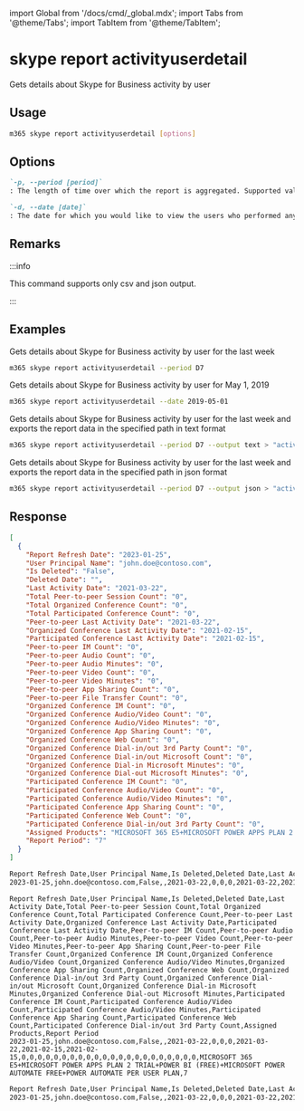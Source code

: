 <!-- DISCLAIMER: All secrets, passwords, and sensitive values in this document are examples only and not real credentials. -->
import Global from '/docs/cmd/_global.mdx';
import Tabs from '@theme/Tabs';
import TabItem from '@theme/TabItem';

# skype report activityuserdetail

Gets details about Skype for Business activity by user

## Usage

```sh
m365 skype report activityuserdetail [options]
```

## Options

```md definition-list
`-p, --period [period]`
: The length of time over which the report is aggregated. Supported values `D7`, `D30`, `D90`, `D180`.

`-d, --date [date]`
: The date for which you would like to view the users who performed any activity. Supported date format is YYYY-MM-DD. Specify the date or period, but not both
```

<Global />

## Remarks

:::info

This command supports only csv and json output.

:::

## Examples

Gets details about Skype for Business activity by user for the last week

```sh
m365 skype report activityuserdetail --period D7
```

Gets details about Skype for Business activity by user for May 1, 2019

```sh
m365 skype report activityuserdetail --date 2019-05-01
```

Gets details about Skype for Business activity by user for the last week and exports the report data in the specified path in text format

```sh
m365 skype report activityuserdetail --period D7 --output text > "activityuserdetail.txt"
```

Gets details about Skype for Business activity by user for the last week and exports the report data in the specified path in json format

```sh
m365 skype report activityuserdetail --period D7 --output json > "activityuserdetail.json"
```

## Response

<Tabs>
  <TabItem value="JSON">

  ```json
  [
    {
      "Report Refresh Date": "2023-01-25",
      "User Principal Name": "john.doe@contoso.com",
      "Is Deleted": "False",
      "Deleted Date": "",
      "Last Activity Date": "2021-03-22",
      "Total Peer-to-peer Session Count": "0",
      "Total Organized Conference Count": "0",
      "Total Participated Conference Count": "0",
      "Peer-to-peer Last Activity Date": "2021-03-22",
      "Organized Conference Last Activity Date": "2021-02-15",
      "Participated Conference Last Activity Date": "2021-02-15",
      "Peer-to-peer IM Count": "0",
      "Peer-to-peer Audio Count": "0",
      "Peer-to-peer Audio Minutes": "0",
      "Peer-to-peer Video Count": "0",
      "Peer-to-peer Video Minutes": "0",
      "Peer-to-peer App Sharing Count": "0",
      "Peer-to-peer File Transfer Count": "0",
      "Organized Conference IM Count": "0",
      "Organized Conference Audio/Video Count": "0",
      "Organized Conference Audio/Video Minutes": "0",
      "Organized Conference App Sharing Count": "0",
      "Organized Conference Web Count": "0",
      "Organized Conference Dial-in/out 3rd Party Count": "0",
      "Organized Conference Dial-in/out Microsoft Count": "0",
      "Organized Conference Dial-in Microsoft Minutes": "0",
      "Organized Conference Dial-out Microsoft Minutes": "0",
      "Participated Conference IM Count": "0",
      "Participated Conference Audio/Video Count": "0",
      "Participated Conference Audio/Video Minutes": "0",
      "Participated Conference App Sharing Count": "0",
      "Participated Conference Web Count": "0",
      "Participated Conference Dial-in/out 3rd Party Count": "0",
      "Assigned Products": "MICROSOFT 365 E5+MICROSOFT POWER APPS PLAN 2 TRIAL+POWER BI (FREE)+MICROSOFT POWER AUTOMATE FREE+POWER AUTOMATE PER USER PLAN",
      "Report Period": "7"
    }
  ]
  ```

  </TabItem>
  <TabItem value="Text">

  ```txt
  Report Refresh Date,User Principal Name,Is Deleted,Deleted Date,Last Activity Date,Total Peer-to-peer Session Count,Total Organized Conference Count,Total Participated Conference Count,Peer-to-peer Last Activity Date,Organized Conference Last Activity Date,Participated Conference Last Activity Date,Peer-to-peer IM Count,Peer-to-peer Audio Count,Peer-to-peer Audio Minutes,Peer-to-peer Video Count,Peer-to-peer Video Minutes,Peer-to-peer App Sharing Count,Peer-to-peer File Transfer Count,Organized Conference IM Count,Organized Conference Audio/Video Count,Organized Conference Audio/Video Minutes,Organized Conference App Sharing Count,Organized Conference Web Count,Organized Conference Dial-in/out 3rd Party Count,Organized Conference Dial-in/out Microsoft Count,Organized Conference Dial-in Microsoft Minutes,Organized Conference Dial-out Microsoft Minutes,Participated Conference IM Count,Participated Conference Audio/Video Count,Participated Conference Audio/Video Minutes,Participated Conference App Sharing Count,Participated Conference Web Count,Participated Conference Dial-in/out 3rd Party Count,Assigned Products,Report Period
  2023-01-25,john.doe@contoso.com,False,,2021-03-22,0,0,0,2021-03-22,2021-02-15,2021-02-15,0,0,0,0,0,0,0,0,0,0,0,0,0,0,0,0,0,0,0,0,0,0,MICROSOFT 365 E5+MICROSOFT POWER APPS PLAN 2 TRIAL+POWER BI (FREE)+MICROSOFT POWER AUTOMATE FREE+POWER AUTOMATE PER USER PLAN,7
  ```

  </TabItem>
  <TabItem value="CSV">

  ```csv
  Report Refresh Date,User Principal Name,Is Deleted,Deleted Date,Last Activity Date,Total Peer-to-peer Session Count,Total Organized Conference Count,Total Participated Conference Count,Peer-to-peer Last Activity Date,Organized Conference Last Activity Date,Participated Conference Last Activity Date,Peer-to-peer IM Count,Peer-to-peer Audio Count,Peer-to-peer Audio Minutes,Peer-to-peer Video Count,Peer-to-peer Video Minutes,Peer-to-peer App Sharing Count,Peer-to-peer File Transfer Count,Organized Conference IM Count,Organized Conference Audio/Video Count,Organized Conference Audio/Video Minutes,Organized Conference App Sharing Count,Organized Conference Web Count,Organized Conference Dial-in/out 3rd Party Count,Organized Conference Dial-in/out Microsoft Count,Organized Conference Dial-in Microsoft Minutes,Organized Conference Dial-out Microsoft Minutes,Participated Conference IM Count,Participated Conference Audio/Video Count,Participated Conference Audio/Video Minutes,Participated Conference App Sharing Count,Participated Conference Web Count,Participated Conference Dial-in/out 3rd Party Count,Assigned Products,Report Period
  2023-01-25,john.doe@contoso.com,False,,2021-03-22,0,0,0,2021-03-22,2021-02-15,2021-02-15,0,0,0,0,0,0,0,0,0,0,0,0,0,0,0,0,0,0,0,0,0,0,MICROSOFT 365 E5+MICROSOFT POWER APPS PLAN 2 TRIAL+POWER BI (FREE)+MICROSOFT POWER AUTOMATE FREE+POWER AUTOMATE PER USER PLAN,7
  ```

  </TabItem>
  <TabItem value="Markdown">

  ```md
  Report Refresh Date,User Principal Name,Is Deleted,Deleted Date,Last Activity Date,Total Peer-to-peer Session Count,Total Organized Conference Count,Total Participated Conference Count,Peer-to-peer Last Activity Date,Organized Conference Last Activity Date,Participated Conference Last Activity Date,Peer-to-peer IM Count,Peer-to-peer Audio Count,Peer-to-peer Audio Minutes,Peer-to-peer Video Count,Peer-to-peer Video Minutes,Peer-to-peer App Sharing Count,Peer-to-peer File Transfer Count,Organized Conference IM Count,Organized Conference Audio/Video Count,Organized Conference Audio/Video Minutes,Organized Conference App Sharing Count,Organized Conference Web Count,Organized Conference Dial-in/out 3rd Party Count,Organized Conference Dial-in/out Microsoft Count,Organized Conference Dial-in Microsoft Minutes,Organized Conference Dial-out Microsoft Minutes,Participated Conference IM Count,Participated Conference Audio/Video Count,Participated Conference Audio/Video Minutes,Participated Conference App Sharing Count,Participated Conference Web Count,Participated Conference Dial-in/out 3rd Party Count,Assigned Products,Report Period
  2023-01-25,john.doe@contoso.com,False,,2021-03-22,0,0,0,2021-03-22,2021-02-15,2021-02-15,0,0,0,0,0,0,0,0,0,0,0,0,0,0,0,0,0,0,0,0,0,0,MICROSOFT 365 E5+MICROSOFT POWER APPS PLAN 2 TRIAL+POWER BI (FREE)+MICROSOFT POWER AUTOMATE FREE+POWER AUTOMATE PER USER PLAN,7
  ```

  </TabItem>
</Tabs>
